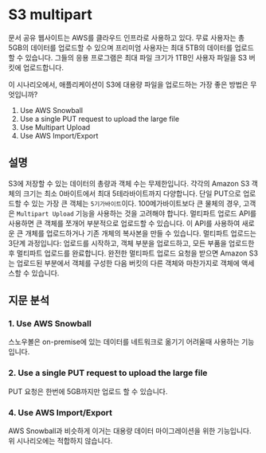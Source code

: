 # S3 multipart

문서 공유 웹사이트는 AWS를 클라우드 인프라로 사용하고 있다. 무료 사용자는 총 5GB의 데이터를 업로드할 수 있으며 프리미엄 사용자는 최대 5TB의 데이터를 업로드할 수 있습니다. 그들의 응용 프로그램은 최대 파일 크기가 1TB인 사용자 파일을 S3 버킷에 업로드합니다. 

이 시나리오에서, 애플리케이션이 S3에 대용량 파일을 업로드하는 가장 좋은 방법은 무엇입니까?

1. Use AWS Snowball
2. Use a single PUT request to upload the large file
3. Use Multipart Upload
4. Use AWS Import/Export

## 설명

S3에 저장할 수 있는 데이터의 총량과 객체 수는 무제한입니다. 갹각의 Amazon S3 객체의 크기는 최소 0바이트에서 최대 5테라바이트까지 다양합니다. 단일 PUT으로 업로드할 수 있는 가장 큰 객체는 `5기가바이트`이다. 100메가바이트보다 큰 물체의 경우, 고객은 `Multipart Upload` 기능을 사용하는 것을 고려해야 합니다. 멀티파트 업로드 API를 사용하면 큰 객체를 쪼개어 부분적으로 업로드할 수 있습니다. 이 API를 사용하여 새로운 큰 개체를 업로드하거나 기존 개체의 복사본을 만들 수 있습니다. 멀티파트 업로드는 3단계 과정입니다: 업로드를 시작하고, 객체 부분을 업로드하고, 모든 부품을 업로드한 후 멀티파트 업로드를 완료합니다. 완전한 멀티파트 업로드 요청을 받으면 Amazon S3는 업로드된 부분에서 객체를 구성한 다음 버킷의 다른 객체와 마찬가지로 객체에 액세스할 수 있습니다.

## 지문 분석

### 1. Use AWS Snowball
스노우볼은 on-premise에 있는 데이터를 네트워크로 옮기기 어려울때 사용하는 기능입니다.

### 2. Use a single PUT request to upload the large file
PUT 요청은 한번에 5GB까지만 업로드 할 수 있습니다.

### 4. Use AWS Import/Export
AWS Snowball과 비슷하게 이거는 대용량 데이터 마이그레이션을 위한 기능입니다. 위 시나리오에는 적합하지 않습니다.
